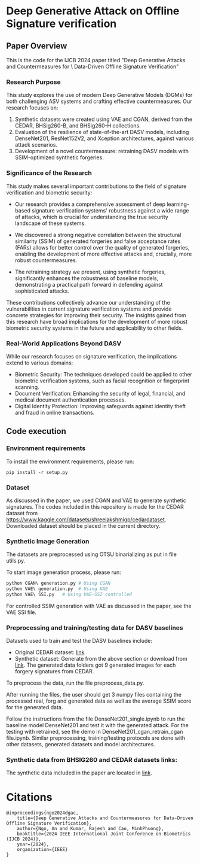 # Deep Generative Attack on Offline Signature verification

## Paper Overview

This is the code for the IJCB 2024 paper titled "Deep Generative Attacks and Countermeasures for \\ Data-Driven Offline Signature Verification"

### Research Purpose

This study explores the use of modern Deep Generative Models (DGMs) for both challenging ASV systems and crafting effective countermeasures. Our research focuses on:

1. Synthetic datasets were created using VAE and CGAN, derived from the CEDAR, BHSig260-B, and BHSig260-H collections.
2. Evaluation of the resilience of state-of-the-art DASV models, including DenseNet201, ResNet152V2, and Xception architectures, against various attack scenarios.
3. Development of a novel countermeasure: retraining DASV models with SSIM-optimized synthetic forgeries.

### Significance of the Research

This study makes several important contributions to the field of signature verification and biometric security:

- Our research provides a comprehensive assessment of deep learning-based signature verification systems' robustness against a wide range of attacks, which is crucial for understanding the true security landscape of these systems.

- We discovered a strong negative correlation between the structural similarity (SSIM) of generated forgeries and false acceptance rates (FARs) allows for better control over the quality of generated forgeries, enabling the development of more effective attacks and, crucially, more robust countermeasures.

- The retraining strategy we present, using synthetic forgeries, significantly enhances the robustness of baseline models, demonstrating a practical path forward in defending against sophisticated attacks.

These contributions collectively advance our understanding of the vulnerabilities in current signature verification systems and provide concrete strategies for improving their security. The insights gained from this research have broad implications for the development of more robust biometric security systems in the future and applicability to other fields.

### Real-World Applications Beyond DASV

While our research focuses on signature verification, the implications extend to various domains:

- Biometric Security: The techniques developed could be applied to other biometric verification systems, such as facial recognition or fingerprint scanning.
- Document Verification: Enhancing the security of legal, financial, and medical document authentication processes.
- Digital Identity Protection: Improving safeguards against identity theft and fraud in online transactions.

## Code execution

### Environment requirements

To install the environment requirements, please run:

```shell
pip install -r setup.py
```

### Dataset

As discussed in the paper, we used CGAN and VAE to generate synthetic signatures. The codes included in this repository is made for the CEDAR dataset from https://www.kaggle.com/datasets/shreelakshmigp/cedardataset. Downloaded dataset should be placed in the current directory.

### Synthetic Image Generation

The datasets are preprocessed using OTSU binarializing as put in file utils.py.

To start image generation process, please run:

```py
python CGAN\ generation.py # Using CGAN
python VAE\ generation.py  # Using VAE
python VAE\ SSI.py   # Using VAE-SSI controlled
```

For controlled SSIM generation with VAE as discussed in the paper, see the VAE SSI file.

### Preprocessing and training/testing data for DASV baselines

Datasets used to train and test the DASV baselines include:

- Original CEDAR dataset: [link](https://www.kaggle.com/datasets/shreelakshmigp/cedardataset)
- Synthetic dataset: Generate from the above section or download from [link](https://drive.google.com/drive/folders/1KbbJ5pCx9CVjlFgt28j4bY9KaFcELHb_). The generated data folders got 9 generated images for each forgery signatures from CEDAR.

To preprocess the data, run the file preprocess_data.py.

After running the files, the user should get 3 numpy files containing the processed real, forg and generated data as well as the average SSIM score for the generated data.

Follow the instructions from the file DenseNet201_single.ipynb to run the baseline model DenseNet201 and test it with the generated attack. For the testing with retrained, see the demo in DenseNet201_cgan_retrain_cgan file.ipynb. Similar preprocessing, training/testing protocols are done with other datasets, generated datasets and model architectures.

### Synthetic data from BHSIG260 and CEDAR datasets links:

The synthetic data included in the paper are located in [link](https://drive.google.com/drive/folders/1KbbJ5pCx9CVjlFgt28j4bY9KaFcELHb_).

# Citations

```
@inproceedings{ngo2024dgac,
    title={Deep Generative Attacks and Countermeasures for Data-Driven Offline Signature Verification},
    author={Ngo, An and Kumar, Rajesh and Cao, MinhPhuong},
    booktitle={2024 IEEE International Joint Conference on Biometrics (IJCB 2024)},
    year={2024},
    organization={IEEE}
}
```
